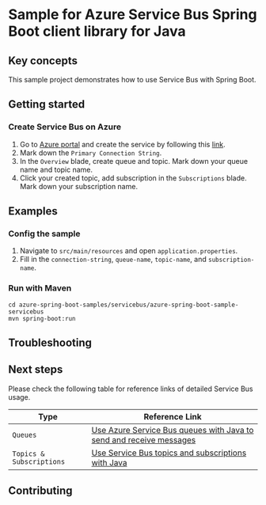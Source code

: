 # Sample for Azure Service Bus Spring Boot client library for Java

## Key concepts
This sample project demonstrates how to use Service Bus with Spring Boot. 

## Getting started



### Create Service Bus on Azure
1. Go to [Azure portal](https://portal.azure.com/) and create the service by following this [link](https://docs.microsoft.com/azure/service-bus-messaging/service-bus-create-namespace-portal). 
2. Mark down the `Primary Connection String`.
3. In the `Overview` blade, create queue and topic. Mark down your queue name and topic name. 
4. Click your created topic, add subscription in the `Subscriptions` blade. Mark down your subscription name.

## Examples                                           
### Config the sample

1. Navigate to `src/main/resources` and open `application.properties`.
2. Fill in the `connection-string`, `queue-name`, `topic-name`, and `subscription-name`. 

### Run with Maven

```
cd azure-spring-boot-samples/servicebus/azure-spring-boot-sample-servicebus
mvn spring-boot:run
```

## Troubleshooting
## Next steps
Please check the following table for reference links of detailed Service Bus usage. 

Type | Reference Link
--- | ---
`Queues` | [Use Azure Service Bus queues with Java to send and receive messages](https://docs.microsoft.com/azure/service-bus-messaging/service-bus-java-how-to-use-queues)
`Topics & Subscriptions` | [Use Service Bus topics and subscriptions with Java](https://docs.microsoft.com/azure/service-bus-messaging/service-bus-java-how-to-use-topics-subscriptions)

## Contributing

<!-- LINKS -->
